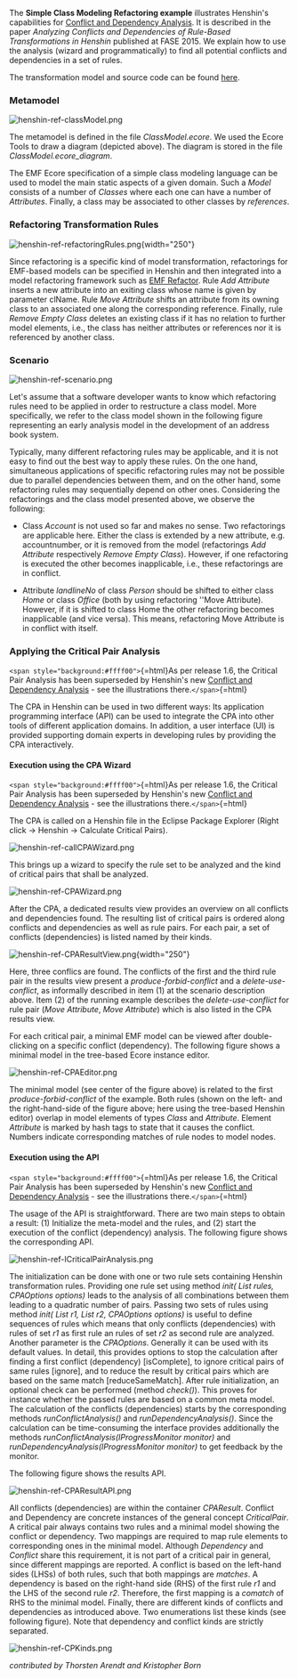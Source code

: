 
The **Simple Class Modeling Refactoring example** illustrates Henshin\'s
capabilities for [Conflict and Dependency
Analysis](Conflict_and_Dependency_Analysis "wikilink"). It is
described in the paper *Analyzing Conflicts and Dependencies of
Rule-Based Transformations in Henshin* published at FASE 2015. We
explain how to use the analysis (wizard and programmatically) to find
all potential conflicts and dependencies in a set of rules.

The transformation model and source code can be found
[here](https://git.eclipse.org/c/henshin/org.eclipse.emft.henshin.git/tree/plugins/org.eclipse.emf.henshin.examples/src/org/eclipse/emf/henshin/examples/simpleclassmodelingrefactoring).

### Metamodel

![](henshin-ref-classModel.png "henshin-ref-classModel.png")

The metamodel is defined in the file *ClassModel.ecore*. We used the
Ecore Tools to draw a diagram (depicted above). The diagram is stored in
the file *ClassModel.ecore_diagram*.

The EMF Ecore specification of a simple class modeling language can be
used to model the main static aspects of a given domain. Such a *Model*
consists of a number of *Classes* where each one can have a number of
*Attributes*. Finally, a class may be associated to other classes by
*references*.

### Refactoring Transformation Rules

![](henshin-ref-refactoringRules.png "henshin-ref-refactoringRules.png"){width="250"}

Since refactoring is a specific kind of model transformation,
refactorings for EMF-based models can be specified in Henshin and then
integrated into a model refactoring framework such as [EMF
Refactor](http://www.eclipse.org/emf-refactor/). Rule *Add Attribute*
inserts a new attribute into an exiting class whose name is given by
parameter clName. Rule *Move Attribute* shifts an attribute from its
owning class to an associated one along the corresponding reference.
Finally, rule *Remove Empty Class* deletes an existing class if it has
no relation to further model elements, i.e., the class has neither
attributes or references nor it is referenced by another class.

### Scenario

![](henshin-ref-scenario.png "henshin-ref-scenario.png")

Let\'s assume that a software developer wants to know which refactoring
rules need to be applied in order to restructure a class model. More
specifically, we refer to the class model shown in the following figure
representing an early analysis model in the development of an address
book system.

Typically, many different refactoring rules may be applicable, and it is
not easy to find out the best way to apply these rules. On the one hand,
simultaneous applications of specific refactoring rules may not be
possible due to parallel dependencies between them, and on the other
hand, some refactoring rules may sequentially depend on other ones.
Considering the refactorings and the class model presented above, we
observe the following:

-   Class *Account* is not used so far and makes no sense. Two
    refactorings are applicable here. Either the class is extended by a
    new attribute, e.g. accountnumber, or it is removed from the model
    (refactorings *Add Attribute* respectively *Remove Empty Class*).
    However, if one refactoring is executed the other becomes
    inapplicable, i.e., these refactorings are in conflict.

<!-- -->

-   Attribute *landlineNo* of class *Person* should be shifted to either
    class *Home* or class *Office* (both by using refactoring \'\'Move
    Attribute). However, if it is shifted to class Home the other
    refactoring becomes inapplicable (and vice versa). This means,
    refactoring Move Attribute is in conflict with itself.

### Applying the Critical Pair Analysis

`<span style="background:#ffff00">`{=html}As per release 1.6, the
Critical Pair Analysis has been superseded by Henshin\'s new [Conflict
and Dependency
Analysis](Conflict_and_Dependency_Analysis "wikilink") - see the
illustrations there.`</span>`{=html}

The CPA in Henshin can be used in two different ways: Its application
programming interface (API) can be used to integrate the CPA into other
tools of different application domains. In addition, a user interface
(UI) is provided supporting domain experts in developing rules by
providing the CPA interactively.

#### Execution using the CPA Wizard

`<span style="background:#ffff00">`{=html}As per release 1.6, the
Critical Pair Analysis has been superseded by Henshin\'s new [Conflict
and Dependency
Analysis](Conflict_and_Dependency_Analysis "wikilink") - see the
illustrations there.`</span>`{=html}

The CPA is called on a Henshin file in the Eclipse Package Explorer
(Right click → Henshin → Calculate Critical Pairs).

![](henshin-ref-callCPAWizard.png "henshin-ref-callCPAWizard.png")

This brings up a wizard to specify the rule set to be analyzed and the
kind of critical pairs that shall be analyzed.

![](henshin-ref-CPAWizard.png "henshin-ref-CPAWizard.png")

After the CPA, a dedicated results view provides an overview on all
conflicts and dependencies found. The resulting list of critical pairs
is ordered along conflicts and dependencies as well as rule pairs. For
each pair, a set of conflicts (dependencies) is listed named by their
kinds.

![](henshin-ref-CPAResultView.png "henshin-ref-CPAResultView.png"){width="250"}

Here, three conflics are found. The conflicts of the first and the third
rule pair in the results view present a *produce-forbid-conflict* and a
*delete-use-conflict*, as informally described in item (1) at the
scenario description above. Item (2) of the running example describes
the *delete-use-conflict* for rule pair (*Move Attribute*, *Move
Attribute*) which is also listed in the CPA results view.

For each critical pair, a minimal EMF model can be viewed after
double-clicking on a specific conflict (dependency). The following
figure shows a minimal model in the tree-based Ecore instance editor.

![](henshin-ref-CPAEditor.png "henshin-ref-CPAEditor.png")

The minimal model (see center of the figure above) is related to the
first *produce-forbid-conflict* of the example. Both rules (shown on the
left- and the right-hand-side of the figure above; here using the
tree-based Henshin editor) overlap in model elements of types *Class*
and *Attribute*. Element *Attribute* is marked by hash tags to state
that it causes the conflict. Numbers indicate corresponding matches of
rule nodes to model nodes.

#### Execution using the API

`<span style="background:#ffff00">`{=html}As per release 1.6, the
Critical Pair Analysis has been superseded by Henshin\'s new [Conflict
and Dependency
Analysis](Conflict_and_Dependency_Analysis "wikilink") - see the
illustrations there.`</span>`{=html}

The usage of the API is straightforward. There are two main steps to
obtain a result: (1) Initialize the meta-model and the rules, and (2)
start the execution of the conflict (dependency) analysis. The following
figure shows the corresponding API.

![](henshin-ref-ICriticalPairAnalysis.png "henshin-ref-ICriticalPairAnalysis.png")

The initialization can be done with one or two rule sets containing
Henshin transformation rules. Providing one rule set using method *init(
List rules, CPAOptions options)* leads to the analysis of all
combinations between them leading to a quadratic number of pairs.
Passing two sets of rules using method *init( List r1, List r2,
CPAOptions options)* is useful to define sequences of rules which means
that only conflicts (dependencies) with rules of set *r1* as first rule
an rules of set *r2* as second rule are analyzed. Another parameter is
the *CPAOptions*. Generally it can be used with its default values. In
detail, this provides options to stop the calculation after finding a
first conflict (dependency) \[isComplete\], to ignore critical pairs of
same rules \[ignore\], and to reduce the result by critical pairs which
are based on the same match \[reduceSameMatch\]. After rule
initialization, an optional check can be performed (method *check()*).
This proves for instance whether the passed rules are based on a common
meta model. The calculation of the conflicts (dependencies) starts by
the corresponding methods *runConflictAnalysis()* and
*runDependencyAnalysis()*. Since the calculation can be time-consuming
the interface provides additionally the methods
*runConflictAnalysis(IProgressMonitor monitor)* and
*runDependencyAnalysis(IProgressMonitor monitor)* to get feedback by the
monitor.

The following figure shows the results API.

![](henshin-ref-CPAResultAPI.png "henshin-ref-CPAResultAPI.png")

All conflicts (dependencies) are within the container *CPAResult*.
Conflict and Dependency are concrete instances of the general concept
*CriticalPair*. A critical pair always contains two rules and a minimal
model showing the conflict or dependency. Two mappings are required to
map rule elements to corresponding ones in the minimal model. Although
*Dependency* and *Conflict* share this requirement, it is not part of a
critical pair in general, since different mappings are reported. A
conflict is based on the left-hand sides (LHSs) of both rules, such that
both mappings are *matches*. A dependency is based on the right-hand
side (RHS) of the first rule *r1* and the LHS of the second rule *r2*.
Therefore, the first mapping is a *comatch* of RHS to the minimal model.
Finally, there are different kinds of conflicts and dependencies as
introduced above. Two enumerations list these kinds (see following
figure). Note that dependency and conflict kinds are strictly separated.

![](henshin-ref-CPKinds.png "henshin-ref-CPKinds.png")

*contributed by Thorsten Arendt and Kristopher Born*



